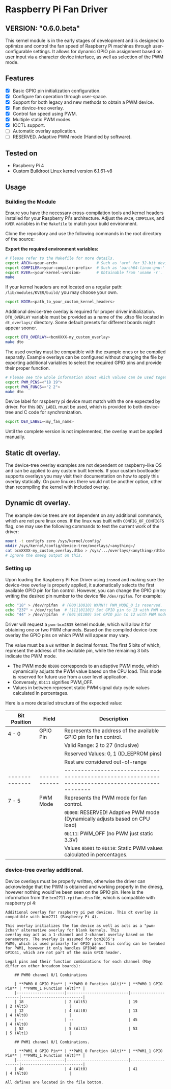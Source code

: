 # Raspberry Pi Fan Driver
## VERSION: "0.6.0.beta"

This kernel module is in the early stages of development and is designed to optimize and control the fan speed of Raspberry Pi machines through user-configurable settings. It allows for dynamic GPIO pin assignment based on user input via a character device interface, as well as selection of the PWM mode.

## Features

- [x] Basic GPIO pin initialization configuration.
- [x] Configure fan operation through user-space.
- [x] Support for both legacy and new methods to obtain a PWM device.
- [x] Fan device-tree overlay.
- [x] Control fan speed using PWM.
- [x] Multiple static PWM modes.
- [x] IOCTL support.
- [ ] Automatic overlay application.
- [ ] RESERVED. Adaptive PWM mode (Handled by software).

## Tested on

- Raspberry Pi 4
- Custom Buildroot Linux kernel version 6.1.61-v8

## Usage

### Building the Module

Ensure you have the necessary cross-compilation tools and kernel headers installed for your Raspberry Pi's architecture. Adjust the `ARCH`, `COMPILER`, and `KVER` variables in the `Makefile` to match your build environment.

Clone the repository and use the following commands in the root directory of the source:

**Export the required environment variables:**

```bash
# Please refer to the Makefile for more details.
export ARCH=<your-arch>                 # Such as 'arm' for 32-bit devices and 'arm64' for 64-bit devices.
export COMPILER=<your-compiler-prefix>  # Such as 'aarch64-linux-gnu-' or 'arm-linux-gnueabi-'
export KVER=<your-kernel-version>       # Obtainable from 'uname -r'.
make

```

If your kernel headers are not located on a regular path: `/lib/modules/KVER/build/` you may choose your own.

```bash
export KDIR=<path_to_your_custom_kernel_headers>
```

Additional device-tree overlay is required for proper driver initialization. `DTO_OVERLAY` variable must be provided as a name of the .dtso file located in `dt_overlays/` directory. Some default presets for different boards might appear sooner.

```bash
export DTO_OVERLAY=<bcmXXXX-my_custom_overlay>
make dto
```

The used overlay must be compatible with the example ones or be compiled separatly. Example overlays can be configured without changing the file by exporting additional variables to select the required GPIO pins and provide their proper function.

```bash
# Please see the whole information about which values can be used together in the example dtso files or in the end of this README.
export PWM_PINS=<"18 19">
export PWN_FUNCS=<"2 2">
make dto
```

Device label for raspberry pi device must match with the one expected by driver. For this `DEV_LABEL` must be used, which is provided to both device-tree and C code for synchronization.

```bash
export DEV_LABEL=<my_fan_name>
```

Until the complete version is not implemented, the overlay must be applied manually.

## Static dt overlay.

The device-tree overlay examples are not dependent on raspberry-like OS and can be applied to any custom built kernels. If your custom bootloader supports overlays you may visit their documentation on how to apply this overlay statically. On pure linuxes there would not be another option, other than recompiling the kernel with included overlay.

## Dynamic dt overlay.

The example device trees are not dependent on any additional commands, which are not pure linux ones. If the linux was built with `CONFIG_OF_CONFIGFS` flag, one may use the following commands to test the current work of the driver:

```bash
mount -t configfs zero /sys/kernel/config/
mkdir /sys/kernel/config/device-tree/overlays/<anything>/
cat bcmXXXX-my_custom_overlay.dtbo > /sys/.../overlays/<anything>/dtbo
# Ignore the dmesg output on this.

```
### Setting up

Upon loading the Raspberry Pi Fan Driver using `insmod` and making sure the device-tree overlay is properly applied, it automatically selects the first available GPIO pin for fan control. However, you can change the GPIO pin by writing the desired pin number to the device file `/dev/rpifan`. For example:

```bash
echo "18" > /dev/rpifan  # (000|10010) WARN!! PWM_MODE_0 is reserved.
echo "237" > /dev/rpifan  # (111|01101) Set GPIO pin to 13 with PWM mode 7 (NO PWM).
echo "44" > /dev/rpifan  # (001|01100) Set GPIO pin to 12 with PWM mode 1 (Somewhere around 10%).
```

Driver will request a `pwm-bcm2835` kernel module, which will allow it for obtaining one or two PWM channels. Based on the compiled device-tree overlay the GPIO pins on which PWM will appear may vary.

The value must be a `u8` written in decimal format. The first 5 bits of which, represent the address of the available pin, while the remaining 3 bits indicate the PWM mode. 

- The PWM mode `0b000` corresponds to an adaptive PWM mode, which dynamically adjusts the PWM value based on the CPU load. This mode is reserved for future use from a user level application.
- Conversely, `0b111` signifies PWM_OFF.
- Values in between represent static PWM signal duty cycle values calculated in percentages.

Here is a more detailed structure of the expected value:

| Bit Position | Field      | Description                                                                                   |
|--------------|------------|-----------------------------------------------------------------------------------------------|
| 4 - 0        | GPIO Pin   | Represents the address of the available GPIO pin for fan control.                             |
|              |            | Valid Range: 2 to 27 (inclusive)                                                              |
|              |            | Reserved Values: 0, 1 (ID_EEPROM pins)                                                        |
|              |            | Rest are considered out-of-range                                                              |
|--------------|------------|-----------------------------------------------------------------------------------------------|
| 7 - 5        | PWM Mode   | Represents the PWM mode for fan control.                                                      |
|              |            | `0b000`: RESERVED! Adaptive PWM mode (Dynamically adjusts based on CPU load)                            |
|              |            | `0b111`: PWM_OFF (no PWM just static 3.3V)                                                    |
|              |            | Values `0b001` to `0b110`: Static PWM values calculated in percentages.                       |


### device-tree overlay additional.

Device overlays must be properly written, otherwise the driver can acknowledge that the PWM is obtained and working properly in the dmesg, hovewer nothing would've been seen on the GPIO pin. Here is the information from the `bcm2711-rpifan.dtso` file, which is compatible with raspberry pi 4:

    Additional overlay for raspberry pi pwm devices. This dt overlay is compatible with bcm2711 (Raspberry Pi 4). 

    This overlay initializes the fan device as well as acts as a "pwm-2chan" alternative overlay for blank kernels. This 
    overlay may act as a 1-channel and 2-channel overlay based on the parameters. The overlay is assumed for bcm2835's 
    PWM0, which is used primarly for GPIO pins. This config can be tweaked for PWM1, hovewer it only handles GPIO40 and 
    GPIO41, which are not part of the main GPIO header.

    Legal pins and their function combinations for each channel (May differ on other broadcom boards):
    
        ## PWM0 channel 0/1 Combinations

        | **PWM0_0 GPIO Pin** | **PWM0_0 Function (Alt)** | **PWM0_1 GPIO Pin** | **PWM0_1 Function (Alt)** |
        |---------------------|---------------------------|---------------------|---------------------------|
        | 18                  | 2 (Alt5)                  | 19                  | 2 (Alt5)                  |
        | 12                  | 4 (Alt0)                  | 13                  | 4 (Alt0)                  |
        | --                  | --                        | 45                  | 4 (Alt0)                  |
        | 52                  | 5 (Alt1)                  | 53                  | 5 (Alt1)                  |
        
        ## PWM1 channel 0/1 Combinations.
        
        | **PWM1_0 GPIO Pin** | **PWM1_0 Function (Alt)** | **PWM1_1 GPIO Pin** | **PWM1_1 Function (Alt)** |
        |---------------------|---------------------------|---------------------|---------------------------|
        | 40                  | 4 (Alt0)                  | 41                  | 4 (Alt0)                  |
    
    All defines are located in the file bottom.

